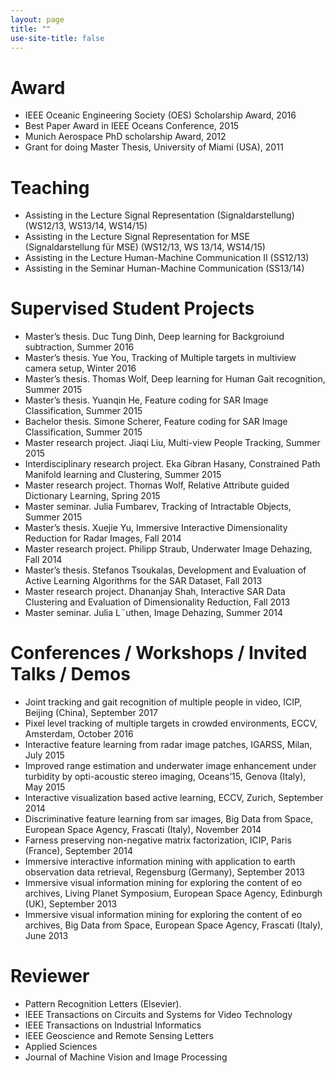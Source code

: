 ```yaml
---
layout: page
title: ""
use-site-title: false
---
```


# Award

* IEEE Oceanic Engineering Society (OES) Scholarship Award, 2016
* Best Paper Award in IEEE Oceans Conference, 2015
* Munich Aerospace PhD scholarship Award, 2012
* Grant for doing Master Thesis, University of Miami (USA), 2011

# Teaching

* Assisting in the Lecture Signal Representation (Signaldarstellung) (WS12/13, WS13/14, WS14/15)
* Assisting in the Lecture Signal Representation for MSE (Signaldarstellung für MSE) (WS12/13, WS 13/14, WS14/15)
* Assisting in the Lecture Human-Machine Communication II (SS12/13)
* Assisting in the Seminar Human-Machine Communication (SS13/14)


# Supervised Student Projects
* Master’s thesis. Duc Tung Dinh, Deep learning for Backgroiund subtraction, Summer 2016
* Master’s thesis. Yue You, Tracking of Multiple targets in multiview camera setup, Winter 2016
* Master’s thesis. Thomas Wolf, Deep learning for Human Gait recognition, Summer 2015
* Master’s thesis. Yuanqin He, Feature coding for SAR Image Classification, Summer 2015
* Bachelor thesis. Simone Scherer, Feature coding for SAR Image Classification, Summer 2015
* Master research project. Jiaqi Liu, Multi-view People Tracking, Summer 2015
* Interdisciplinary research project. Eka Gibran Hasany, Constrained Path Manifold learning and
Clustering, Summer 2015
* Master research project. Thomas Wolf, Relative Attribute guided Dictionary Learning, Spring 2015
* Master seminar. Julia Fumbarev, Tracking of Intractable Objects, Summer 2015
* Master’s thesis. Xuejie Yu, Immersive Interactive Dimensionality Reduction for Radar Images, Fall
2014
* Master research project. Philipp Straub, Underwater Image Dehazing, Fall 2014
* Master’s thesis. Stefanos Tsoukalas, Development and Evaluation of Active Learning Algorithms
for the SAR Dataset, Fall 2013
* Master research project. Dhananjay Shah, Interactive SAR Data Clustering and Evaluation of
Dimensionality Reduction, Fall 2013
* Master seminar. Julia L¨uthen, Image Dehazing, Summer 2014

# Conferences / Workshops / Invited Talks / Demos
* Joint tracking and gait recognition of multiple people in video, ICIP, Beijing (China), September 2017
* Pixel level tracking of multiple targets in crowded environments, ECCV, Amsterdam, October 2016
* Interactive feature learning from radar image patches, IGARSS, Milan, July 2015
* Improved range estimation and underwater image enhancement under turbidity by opti-acoustic stereo imaging, Oceans’15, Genova (Italy), May 2015
* Interactive visualization based active learning, ECCV, Zurich, September 2014
* Discriminative feature learning from sar images, Big Data from Space, European Space Agency,
Frascati (Italy), November 2014
* Farness preserving non-negative matrix factorization, ICIP, Paris (France), September 2014
* Immersive interactive information mining with application to earth observation data retrieval, Regensburg (Germany), September 2013
* Immersive visual information mining for exploring the content of eo archives, Living Planet Symposium, European Space Agency, Edinburgh (UK), September 2013
* Immersive visual information mining for exploring the content of eo archives, Big Data from Space,
European Space Agency, Frascati (Italy), June 2013

# Reviewer


* Pattern Recognition Letters (Elsevier).
* IEEE Transactions on Circuits and Systems for Video Technology
* IEEE Transactions on Industrial Informatics
* IEEE Geoscience and Remote Sensing Letters
* Applied Sciences 
* Journal of Machine Vision and Image Processing


